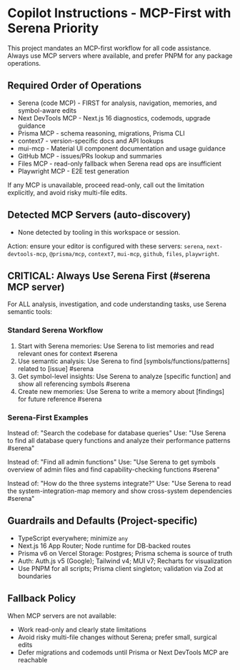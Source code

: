 # Copilot Instructions - MCP-First with Serena Priority

This project mandates an MCP-first workflow for all code assistance. Always use MCP servers where available, and prefer PNPM for any package operations.

## Required Order of Operations

- Serena (code MCP) - FIRST for analysis, navigation, memories, and symbol-aware edits
- Next DevTools MCP - Next.js 16 diagnostics, codemods, upgrade guidance
- Prisma MCP - schema reasoning, migrations, Prisma CLI
- context7 - version-specific docs and API lookups
- mui-mcp - Material UI component documentation and usage guidance
- GitHub MCP - issues/PRs lookup and summaries
- Files MCP - read-only fallback when Serena read ops are insufficient
- Playwright MCP - E2E test generation

If any MCP is unavailable, proceed read-only, call out the limitation explicitly, and avoid risky multi-file edits.

## Detected MCP Servers (auto-discovery)

- None detected by tooling in this workspace or session.

Action: ensure your editor is configured with these servers: `serena`, `next-devtools-mcp`, `@prisma/mcp`, `context7`, `mui-mcp`, `github`, `files`, `playwright`.

## CRITICAL: Always Use Serena First (#serena MCP server)

For ALL analysis, investigation, and code understanding tasks, use Serena semantic tools:

### Standard Serena Workflow
1. Start with Serena memories: Use Serena to list memories and read relevant ones for context #serena
2. Use semantic analysis: Use Serena to find [symbols/functions/patterns] related to [issue] #serena
3. Get symbol-level insights: Use Serena to analyze [specific function] and show all referencing symbols #serena
4. Create new memories: Use Serena to write a memory about [findings] for future reference #serena

### Serena-First Examples

Instead of: "Search the codebase for database queries"
Use: "Use Serena to find all database query functions and analyze their performance patterns #serena"

Instead of: "Find all admin functions"
Use: "Use Serena to get symbols overview of admin files and find capability-checking functions #serena"

Instead of: "How do the three systems integrate?"
Use: "Use Serena to read the system-integration-map memory and show cross-system dependencies #serena"

## Guardrails and Defaults (Project-specific)

- TypeScript everywhere; minimize `any`
- Next.js 16 App Router; Node runtime for DB-backed routes
- Prisma v6 on Vercel Storage: Postgres; Prisma schema is source of truth
- Auth: Auth.js v5 (Google); Tailwind v4; MUI v7; Recharts for visualization
- Use PNPM for all scripts; Prisma client singleton; validation via Zod at boundaries

## Fallback Policy

When MCP servers are not available:
- Work read-only and clearly state limitations
- Avoid risky multi-file changes without Serena; prefer small, surgical edits
- Defer migrations and codemods until Prisma or Next DevTools MCP are reachable

